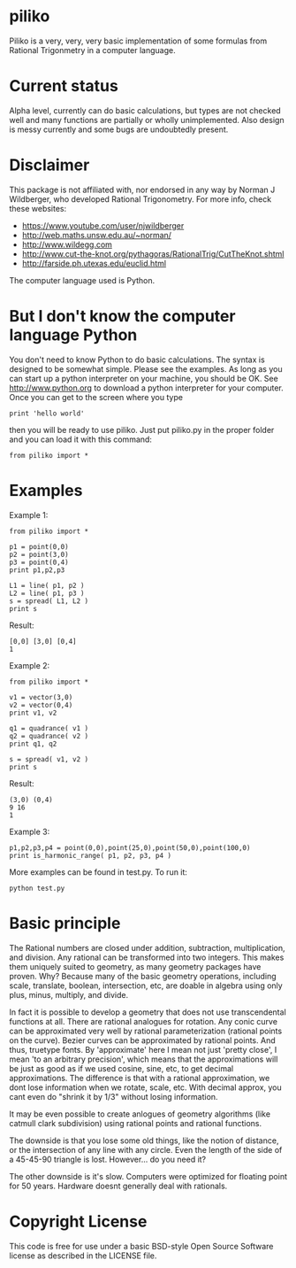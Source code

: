 piliko
======

Piliko is a very, very, very basic implementation of some formulas from 
Rational Trigonmetry in a computer language. 

Current status
==============

Alpha level, currently can do basic calculations, but types are not 
checked well and many functions are partially or wholly unimplemented.
Also design is messy currently and some bugs are undoubtedly present.


Disclaimer 
==========

This package is not affiliated with, nor endorsed in any way by Norman J 
Wildberger, who developed Rational Trigonometry. For more info, check these
websites:

* https://www.youtube.com/user/njwildberger
* http://web.maths.unsw.edu.au/~norman/
* http://www.wildegg.com
* http://www.cut-the-knot.org/pythagoras/RationalTrig/CutTheKnot.shtml
* http://farside.ph.utexas.edu/euclid.html

The computer language used is Python.


But I don't know the computer language Python
=============================================

You don't need to know Python to do basic calculations. The syntax is
designed to be somewhat simple. Please see the examples. As long as you can
start up a python interpreter on your machine, you should be OK. See
http://www.python.org to download a python interpreter for your computer. 
Once you can get to the screen where you type 
	
	print 'hello world'

then you will be ready to use piliko. Just put piliko.py in the proper
folder and you can load it with this command:

	from piliko import *

Examples
========

Example 1:

	from piliko import *

	p1 = point(0,0)
	p2 = point(3,0)
	p3 = point(0,4)
	print p1,p2,p3

	L1 = line( p1, p2 )
	L2 = line( p1, p3 )
	s = spread( L1, L2 )
	print s

Result:

	[0,0] [3,0] [0,4]
	1

Example 2:

	from piliko import *

	v1 = vector(3,0)
	v2 = vector(0,4)
	print v1, v2

	q1 = quadrance( v1 )
	q2 = quadrance( v2 )
	print q1, q2

	s = spread( v1, v2 )
	print s

Result:

	(3,0) (0,4)
	9 16
	1

Example 3:

	p1,p2,p3,p4 = point(0,0),point(25,0),point(50,0),point(100,0)
	print is_harmonic_range( p1, p2, p3, p4 )

More examples can be found in test.py. To run it:

	python test.py

Basic principle
===============

The Rational numbers are closed under addition, subtraction, 
multiplication, and division. Any rational can be transformed into two 
integers. This makes them uniquely suited to geometry, as many geometry
packages have proven. Why? Because many of the basic geometry operations,
including scale, translate, boolean, intersection, etc, are doable in
algebra using only plus, minus, multiply, and divide. 

In fact it is possible to develop a geometry that does not use 
transcendental functions at all. There are rational analogues for 
rotation. Any conic curve can be approximated very well by rational 
parameterization (rational points on the curve). Bezier curves can be 
approximated by rational points. And thus, truetype fonts. 
By 'approximate' here I mean not just 'pretty close', I mean 'to an arbitrary
precision', which means that the approximations will be just as good as 
if we used cosine, sine, etc, to get decimal approximations. The difference
is that with a rational approximation, we dont lose information when we
rotate, scale, etc. With decimal approx, you cant even do "shrink it by 
1/3" without losing information. 

It may be even possible to create anlogues of geometry algorithms (like 
catmull clark subdivision) using rational points and rational functions.

The downside is that you lose some old things, like the notion of distance,
or the intersection of any line with any circle. Even the length of the
side of a 45-45-90 triangle is lost. However... do you need it? 

The other downside is it's slow. Computers were optimized for floating point
for 50 years. Hardware doesnt generally deal with rationals. 

Copyright License
=================

This code is free for use under a basic BSD-style Open Source Software 
license as described in the LICENSE file.
